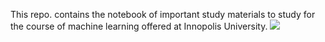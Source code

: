 This repo. contains the notebook of important study materials to study for the course of machine learning offered at Innopolis University.
<img src = "https://miro.medium.com/max/1000/1*qHbAsMNmdWQJkzm2SUA-8w.jpeg">

